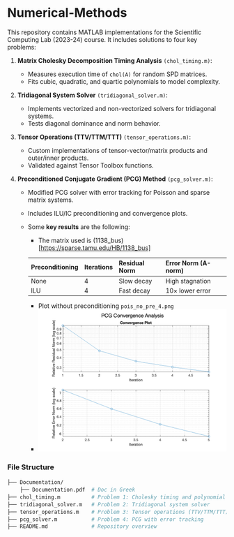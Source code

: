# Numerical-Methods
This repository contains MATLAB implementations for the Scientific Computing Lab (2023-24) course. It includes solutions to four key problems:

1. **Matrix Cholesky Decomposition Timing Analysis** `(chol_timing.m)`:
   - Measures execution time of `chol(A)` for random SPD matrices.
   - Fits cubic, quadratic, and quartic polynomials to model complexity.

2. **Tridiagonal System Solver** `(tridiagonal_solver.m)`:
   - Implements vectorized and non-vectorized solvers for tridiagonal systems.
   - Tests diagonal dominance and norm behavior.
  
3. **Tensor Operations (TTV/TTM/TTT)** `(tensor_operations.m)`:
   - Custom implementations of tensor-vector/matrix products and outer/inner products.
   - Validated against Tensor Toolbox functions.
  
4. **Preconditioned Conjugate Gradient (PCG) Method** `(pcg_solver.m)`:
   - Modified PCG solver with error tracking for Poisson and sparse matrix systems.
   - Includes ILU/IC preconditioning and convergence plots.
   - Some **key results** are the following:
     - The matrix used is (1138_bus)[https://sparse.tamu.edu/HB/1138_bus]

      | Preconditioning    | Iterations | Residual Norm | Error Norm (A-norm) |
      | ------------------ | ---------- | ------------- | ------------------- |
      | None               | 4          | Slow decay    | High stagnation     |
      | ILU                | 4          | Fast decay    | 10× lower error     |

     - Plot without preconditioning `pois_no_pre_4.png`
     - 
       ![No preconditioning](Documentation/pois_no_pre_4.png)


### File Structure

```bash
├── Documentation/
    ├── Documentation.pdf  # Doc in Greek
├── chol_timing.m          # Problem 1: Cholesky timing and polynomial fitting  
├── tridiagonal_solver.m   # Problem 2: Tridiagonal system solver  
├── tensor_operations.m    # Problem 3: Tensor operations (TTV/TTM/TTT)  
├── pcg_solver.m           # Problem 4: PCG with error tracking  
├── README.md              # Repository overview  
```
